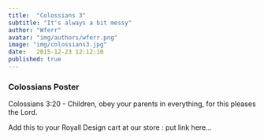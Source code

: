 ```yaml
---
title:  "Colossians 3"
subtitle: "It's always a bit messy"
author: "Wferr"
avatar: "img/authors/wferr.png"
image: "img/colossians3.jpg"
date:   2015-12-23 12:12:10
published: true
---
```


### Colossians Poster
Colossians 3:20 - Children, obey your parents in everything, for this pleases the Lord.

Add this to your Royall Design cart at our store : put link here...
